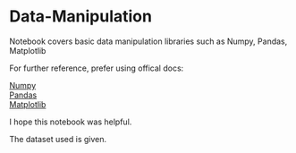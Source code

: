 # Data-Manipulation


Notebook covers basic data manipulation libraries such as Numpy, Pandas, Matplotlib

For further reference, prefer using offical docs:

<a href ="http://www.numpy.org/">Numpy</a> 
<br>
<a href ="https://pandas.pydata.org/"> Pandas</a>
<br>
<a href ="https://matplotlib.org/api/pyplot_api.html">Matplotlib</a>

I hope this notebook was helpful.

The dataset used is given.
